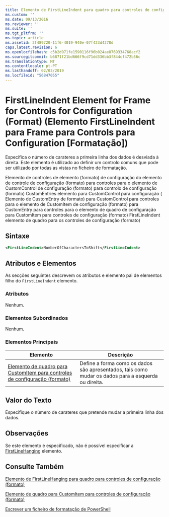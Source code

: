 ```yaml
---
title: Elemento de FirstLineIndent para quadro para controles de configuração (formato) | Documentos da Microsoft
ms.custom: ''
ms.date: 09/13/2016
ms.reviewer: ''
ms.suite: ''
ms.tgt_pltfrm: ''
ms.topic: article
ms.assetid: 2f489720-11f6-4019-940e-07f423d4278d
caps.latest.revision: 6
ms.openlocfilehash: c5b2d971fe1590116f96b024ae8769334768acf2
ms.sourcegitcommit: b6871f21bd666f9cd71dd336bb3f844cf472b56c
ms.translationtype: MT
ms.contentlocale: pt-PT
ms.lasthandoff: 02/03/2019
ms.locfileid: "56847055"
---
```

# <a name="firstlineindent-element-for-frame-for-controls-for-configuration-format"></a>FirstLineIndent Element for Frame for Controls for Configuration (Format) (Elemento FirstLineIndent para Frame para Controls para Configuration [Formatação])

Especifica o número de carateres a primeira linha dos dados é desviada à direita. Este elemento é utilizado ao definir um controlo comuns que pode ser utilizado por todas as vistas no ficheiro de formatação.

Elemento de controles de elemento (formato) de configuração do elemento de controle de configuração (formato) para controles para o elemento de CustomControl de configuração (formato) para controlo de configuração (formato) CustomEntries elemento para CustomControl para configuração ( Elemento de CustomEntry de formato) para CustomControl para controles para o elemento de CustomItem de configuração (formato) para CustomEntry para controles para o elemento de quadro de configuração para CustomItem para controles de configuração (formato) FirstLineIndent elemento de quadro para os controles de configuração (formato)

## <a name="syntax"></a>Sintaxe

```xml
<FirstLineIndent>NumberOfCharactersToShift</FirstLineIndent>
```

## <a name="attributes-and-elements"></a>Atributos e Elementos

As secções seguintes descrevem os atributos e elemento pai de elementos filho do `FirstLineIndent` elemento.

### <a name="attributes"></a>Atributos

Nenhum.

### <a name="child-elements"></a>Elementos Subordinados

Nenhum.

### <a name="parent-elements"></a>Elementos Principais

|Elemento|Descrição|
|-------------|-----------------|
|[Elemento de quadro para CustomItem para controles de configuração (formato)](./frame-element-for-customitem-for-controls-for-configuration-format.md)|Define a forma como os dados são apresentados, tais como mudar os dados para a esquerda ou direita.|

## <a name="text-value"></a>Valor do Texto

Especifique o número de carateres que pretende mudar a primeira linha dos dados.

## <a name="remarks"></a>Observações

Se este elemento é especificado, não é possível especificar a [FirstLineHanging](./firstlinehanging-element-for-frame-for-controls-for-configuration-format.md) elemento.

## <a name="see-also"></a>Consulte Também

[Elemento de FirstLineHanging para quadro para controles de configuração (formato)](./firstlinehanging-element-for-frame-for-controls-for-configuration-format.md)

[Elemento de quadro para CustomItem para controles de configuração (formato)](./frame-element-for-customitem-for-controls-for-configuration-format.md)

[Escrever um ficheiro de formatação de PowerShell](./writing-a-powershell-formatting-file.md)

